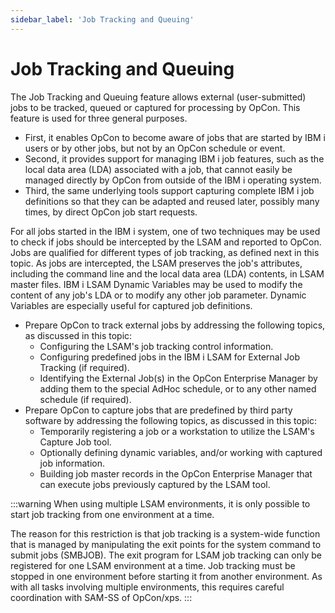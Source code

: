 ```yaml
---
sidebar_label: 'Job Tracking and Queuing'
---
```

# Job Tracking and Queuing

The Job Tracking and Queuing feature allows external (user-submitted) jobs to be tracked, queued or captured for processing by OpCon. This feature is used for three general purposes.

- First, it enables OpCon to become aware of jobs that are started by IBM i users or by other jobs, but not by an OpCon schedule or event.
- Second, it provides support for managing IBM i job features, such as the local data area (LDA) associated with a job, that cannot easily be managed directly by OpCon from outside of the IBM i operating system.
- Third, the same underlying tools support capturing complete IBM i job definitions so that they can be adapted and reused later, possibly many times, by direct OpCon job start requests.

For all jobs started in the IBM i system, one of two techniques may be used to check if jobs should be intercepted by the LSAM and reported to OpCon. Jobs are qualified for different types of job tracking, as defined next in this topic. As jobs are intercepted, the LSAM preserves the job's attributes, including the command line and the local data area (LDA) contents, in LSAM master files. IBM i LSAM Dynamic Variables may be used to modify the content of any job's LDA or to modify any other job parameter. Dynamic Variables are especially useful for captured job definitions.

- Prepare OpCon to track external jobs by addressing the following topics, as discussed in this topic:
  - Configuring the LSAM's job tracking control information.
  - Configuring predefined jobs in the IBM i LSAM for External Job Tracking (if required).
  - Identifying the External Job(s) in the OpCon Enterprise Manager by adding them to the special AdHoc schedule, or to any other named schedule (if required).
- Prepare OpCon to capture jobs that are predefined by third party software by addressing the following topics, as discussed in this topic:
  - Temporarily registering a job or a workstation to utilize the LSAM's Capture Job tool.
  - Optionally defining dynamic variables, and/or working with captured job information.
  - Building job master records in the OpCon Enterprise Manager that can execute jobs previously captured by the LSAM tool.

:::warning
When using multiple LSAM environments, it is only possible to start job tracking from one environment at a time.

The reason for this restriction is that job tracking is a system-wide function that is managed by manipulating the exit points for the system command to submit jobs (SMBJOB). The exit program for LSAM job tracking can only be registered for one LSAM environment at a time. Job tracking must be stopped in one environment before starting it from another environment. As with all tasks involving multiple environments, this requires careful coordination with SAM-SS of OpCon/xps.
:::
